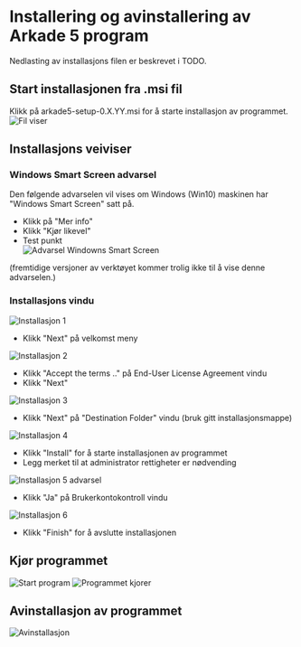 # Installering og avinstallering av Arkade 5 program
Nedlasting av installasjons filen er beskrevet i TODO.  

## Start installasjonen fra .msi fil
Klikk på arkade5-setup-0.X.YY.msi for å starte installasjon av programmet.
![](img/NedlastningerFilViser.png "Fil viser")

## Installasjons veiviser
### Windows Smart Screen advarsel
Den følgende advarselen vil vises om Windows (Win10) maskinen har "Windows Smart Screen" satt på.  
*  Klikk på "Mer info" 
*  Klikk "Kjør likevel"
*  Test punkt  
![](img/WinSmartScreenWarning.png "Advarsel Windowns Smart Screen")  
  
(fremtidige versjoner av verktøyet kommer trolig ikke til å vise denne advarselen.)

### Installasjons vindu
![](img/ArkadeSetup_01.png "Installasjon 1")
* Klikk "Next" på velkomst meny  

![](img/ArkadeSetup_02.png "Installasjon 2")
* Klikk "Accept the terms .." på End-User License Agreement vindu
* Klikk "Next"  

![](img/ArkadeSetup_03.png "Installasjon 3")
*  Klikk "Next" på "Destination Folder" vindu (bruk gitt installasjonsmappe)

![](img/ArkadeSetup_04.png "Installasjon 4")
*  Klikk "Install" for å starte installasjonen av programmet
*  Legg merket til at administrator rettigheter er nødvending

![](img/ArkadeSetup_05.png "Installasjon 5 advarsel")
*  Klikk "Ja" på Brukerkontokontroll vindu

![](img/ArkadeSetup_06.png "Installasjon 6")
*  Klikk "Finish" for å avslutte installasjonen

## Kjør programmet
![](img/RunTool.png "Start program")
![](img/toolRunning.png "Programmet kjorer")

## Avinstallasjon av programmet

![](img/Uninstall_02.png "Avinstallasjon")
